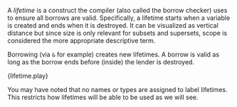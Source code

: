 A *lifetime* is a construct the compiler (also called the borrow checker)
uses to ensure all borrows are valid. Specifically, a lifetime starts when
a variable is created and ends when it is destroyed. It can be visualized as
vertical distance but since size is only relevant for subsets and supersets,
scope is considered the more appropriate descriptive term.

Borrowing (via `&` for example) creates new lifetimes. A borrow is valid
as long as the borrow ends before (inside) the lender is destroyed.

{lifetime.play}

You may have noted that no names or types are assigned to label lifetimes.
This restricts how lifetimes will be able to be used as we will see.

